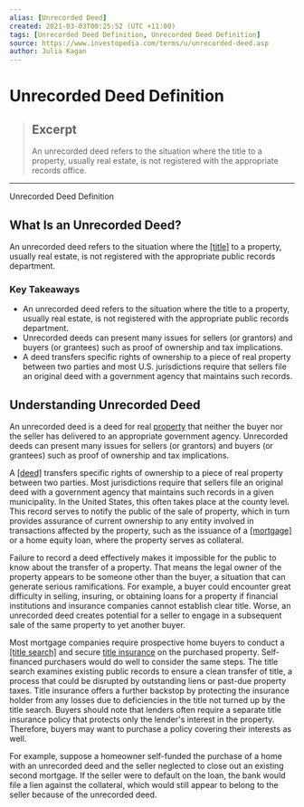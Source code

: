 ```yaml
---
alias: [Unrecorded Deed]
created: 2021-03-03T00:25:52 (UTC +11:00)
tags: [Unrecorded Deed Definition, Unrecorded Deed Definition]
source: https://www.investopedia.com/terms/u/unrecorded-deed.asp
author: Julia Kagan
---
```


# Unrecorded Deed Definition

> ## Excerpt
> An unrecorded deed refers to the situation where the title to a property, usually real estate, is not registered with the appropriate records office.

---

Unrecorded Deed Definition
## What Is an Unrecorded Deed?

An unrecorded deed refers to the situation where the [[title]](https://www.investopedia.com/terms/t/title.asp) to a property, usually real estate, is not registered with the appropriate public records department.

### Key Takeaways

-   An unrecorded deed refers to the situation where the title to a property, usually real estate, is not registered with the appropriate public records department.
-   Unrecorded deeds can present many issues for sellers (or grantors) and buyers (or grantees) such as proof of ownership and tax implications.
-   A deed transfers specific rights of ownership to a piece of real property between two parties and most U.S. jurisdictions require that sellers file an original deed with a government agency that maintains such records.

## Understanding Unrecorded Deed

An unrecorded deed is a deed for real [property](https://www.investopedia.com/terms/p/property.asp) that neither the buyer nor the seller has delivered to an appropriate government agency. Unrecorded deeds can present many issues for sellers (or grantors) and buyers (or grantees) such as proof of ownership and tax implications.

A [[deed]](https://www.investopedia.com/terms/d/deed.asp) transfers specific rights of ownership to a piece of real property between two parties. Most jurisdictions require that sellers file an original deed with a government agency that maintains such records in a given municipality. In the United States, this often takes place at the county level. This record serves to notify the public of the sale of property, which in turn provides assurance of current ownership to any entity involved in transactions affected by the property, such as the issuance of a [[mortgage]](https://www.investopedia.com/terms/m/mortgage.asp) or a home equity loan, where the property serves as collateral.

Failure to record a deed effectively makes it impossible for the public to know about the transfer of a property. That means the legal owner of the property appears to be someone other than the buyer, a situation that can generate serious ramifications. For example, a buyer could encounter great difficulty in selling, insuring, or obtaining loans for a property if financial institutions and insurance companies cannot establish clear title. Worse, an unrecorded deed creates potential for a seller to engage in a subsequent sale of the same property to yet another buyer.

Most mortgage companies require prospective home buyers to conduct a [[title search]](https://www.investopedia.com/terms/t/titlesearch.asp) and secure [title insurance](https://www.investopedia.com/terms/t/title_insurance.asp) on the purchased property. Self-financed purchasers would do well to consider the same steps. The title search examines existing public records to ensure a clean transfer of title, a process that could be disrupted by outstanding liens or past-due property taxes. Title insurance offers a further backstop by protecting the insurance holder from any losses due to deficiencies in the title not turned up by the title search. Buyers should note that lenders often require a separate title insurance policy that protects only the lender's interest in the property. Therefore, buyers may want to purchase a policy covering their interests as well.

For example, suppose a homeowner self-funded the purchase of a home with an unrecorded deed and the seller neglected to close out an existing second mortgage. If the seller were to default on the loan, the bank would file a lien against the collateral, which would still appear to belong to the seller because of the unrecorded deed.
